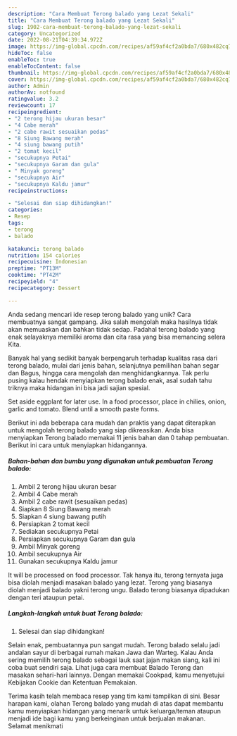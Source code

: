 ```yaml
---
description: "Cara Membuat Terong balado yang Lezat Sekali"
title: "Cara Membuat Terong balado yang Lezat Sekali"
slug: 1902-cara-membuat-terong-balado-yang-lezat-sekali
category: Uncategorized
date: 2022-08-21T04:39:34.972Z
image: https://img-global.cpcdn.com/recipes/af59af4cf2a0bda7/680x482cq70/terong-balado-foto-resep-utama.jpg
hideToc: false
enableToc: true
enableTocContent: false
thumbnail: https://img-global.cpcdn.com/recipes/af59af4cf2a0bda7/680x482cq70/terong-balado-foto-resep-utama.jpg
cover: https://img-global.cpcdn.com/recipes/af59af4cf2a0bda7/680x482cq70/terong-balado-foto-resep-utama.jpg
author: Admin
authorAv: notfound
ratingvalue: 3.2
reviewcount: 17
recipeingredient:
- "2 terong hijau ukuran besar"
- "4 Cabe merah"
- "2 cabe rawit sesuaikan pedas"
- "8 Siung Bawang merah"
- "4 siung bawang putih"
- "2 tomat kecil"
- "secukupnya Petai"
- "secukupnya Garam dan gula"
- " Minyak goreng"
- "secukupnya Air"
- "secukupnya Kaldu jamur"
recipeinstructions:

- "Selesai dan siap dihidangkan!"
categories:
- Resep
tags:
- terong
- balado

katakunci: terong balado 
nutrition: 154 calories
recipecuisine: Indonesian
preptime: "PT13M"
cooktime: "PT42M"
recipeyield: "4"
recipecategory: Dessert

---
```





Anda sedang mencari ide resep terong balado yang unik? Cara membuatnya sangat gampang. Jika salah mengolah maka hasilnya tidak akan memuaskan dan bahkan tidak sedap. Padahal terong balado yang enak selayaknya memiliki aroma dan cita rasa yang bisa memancing selera Kita.





Banyak hal yang sedikit banyak berpengaruh terhadap kualitas rasa dari terong balado, mulai dari jenis bahan, selanjutnya pemilihan bahan segar dan Bagus, hingga cara mengolah dan menghidangkannya. Tak perlu pusing kalau hendak menyiapkan terong balado enak,      asal sudah tahu triknya maka hidangan ini bisa jadi sajian spesial.














Set aside eggplant for later use. In a food processor, place in chilies, onion, garlic and tomato. Blend until a smooth paste forms.






Berikut ini ada beberapa cara mudah dan praktis yang dapat diterapkan untuk mengolah terong balado yang siap dikreasikan. Anda bisa menyiapkan Terong balado memakai 11 jenis bahan dan 0 tahap pembuatan. Berikut ini cara untuk menyiapkan hidangannya.

<!--inarticleads1-->

##### Bahan-bahan dan bumbu yang digunakan untuk pembuatan Terong balado:

1. Ambil 2 terong hijau ukuran besar
1. Ambil 4 Cabe merah
1. Ambil 2 cabe rawit (sesuaikan pedas)
1. Siapkan 8 Siung Bawang merah
1. Siapkan 4 siung bawang putih
1. Persiapkan 2 tomat kecil
1. Sediakan secukupnya Petai
1. Persiapkan secukupnya Garam dan gula
1. Ambil  Minyak goreng
1. Ambil secukupnya Air
1. Gunakan secukupnya Kaldu jamur


It will be processed on food processor. Tak hanya itu, terong ternyata juga bisa diolah menjadi masakan balado yang lezat. Terong yang biasanya diolah menjadi balado yakni terong ungu. Balado terong biasanya dipadukan dengan teri ataupun petai. 

<!--inarticleads2-->

##### Langkah-langkah untuk buat Terong balado:


1. Selesai dan siap dihidangkan!

Selain enak, pembuatannya pun sangat mudah. Terong balado selalu jadi andalan sayur di berbagai rumah makan Jawa dan Warteg. Kalau Anda sering memilih terong balado sebagai lauk saat jajan makan siang, kali ini coba buat sendiri saja. Lihat juga cara membuat Balado Terong dan masakan sehari-hari lainnya. Dengan memakai Cookpad, kamu menyetujui Kebijakan Cookie dan Ketentuan Pemakaian. 

Terima kasih telah membaca resep yang tim kami tampilkan di sini. Besar harapan kami, olahan Terong balado yang mudah di atas dapat membantu kamu menyiapkan hidangan yang menarik untuk keluarga/teman ataupun menjadi ide bagi kamu yang berkeinginan untuk berjualan makanan. Selamat menikmati
